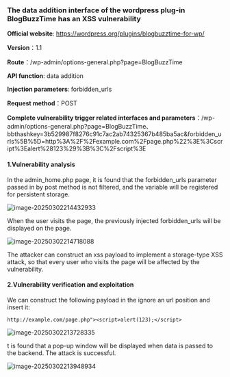 ### The data addition interface of the wordpress plug-in BlogBuzzTime has an XSS vulnerability

**Official website**: https://wordpress.org/plugins/blogbuzztime-for-wp/

**Version**：1.1

**Route**：/wp-admin/options-general.php?page=BlogBuzzTime

**API function**: data addition

**Injection parameters**: forbidden_urls

**Request method**：POST

**Complete vulnerability trigger related interfaces and parameters**：/wp-admin/options-general.php?page=BlogBuzzTime、bbthashkey=3b529987f8276c91c7ac2ab74325367b485ba5ac&forbidden_urls%5B%5D=http%3A%2F%2Fexample.com%2Fpage.php%22%3E%3Cscript%3Ealert%28123%29%3B%3C%2Fscript%3E

#### 1.Vulnerability analysis

In the admin_home.php page, it is found that the forbidden_urls parameter passed in by post method is not filtered, and the variable will be registered for persistent storage.

![image-20250302214432933](asserts/image-20250302214432933.png)

When the user visits the page, the previously injected forbidden_urls will be displayed on the page.

![image-20250302214718088](asserts/image-20250302214718088.png)

The attacker can construct an xss payload to implement a storage-type XSS attack, so that every user who visits the page will be affected by the vulnerability.

#### 2.Vulnerability verification and exploitation

We can construct the following payload in the ignore an url position and insert it:

```
http://example.com/page.php"><script>alert(123);</script>
```

![image-20250302213728335](asserts/image-20250302213728335.png)

t is found that a pop-up window will be displayed when data is passed to the backend. The attack is successful.

![image-20250302213948934](asserts/image-20250302213948934.png)
